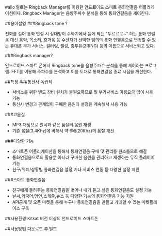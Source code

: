 #allo
알로는 Ringback Manager를 이용한 안드로이드 스마트 통화연결음 어플리케이션이다.
Ringback Manager는 음향주파수 분석을 통해 통화연결음을 제어한다.

##용어설명
###Ringback tone ?

전화를 걸어 통화 연결 시 상대방이 수화기에서 듣게 되는 "뚜르르르~" 하는 통화 연결음 대신 음악, 목소리, 효과음 등 수신자가 선택한 임의의 통화 연결음으로 변경할 수 있는 휴대폰 부가 서비스. 컬러링, 필링, 링투유(2RING) 등의 이름으로 서비스되고 있다.


###Ringback manager?

안드로이드 스마트 폰에서 Ringback tone을 음향주파수 분석을 통해 제어하는 프로그램.
FFT를 이용해 주파수를 분석하고 이를 토대로 통화연결음 종료 시점을 계산한다.


##특징
###통신사 독립적
- 서비스를 위한 별도 장비 설치가 불필요하므로 월 부가서비스 이용요금 없이 사용 가능
- 통신사 변경과 관계없이 구매한 음원과 설정을 계속해서 사용 가능

###고음질
- MP3 재생으로 원곡과 같은 품질의 음원 재생
- 기존 음질(3.4Khz)에 비해서  약 6배(20Khz)의 음질 개선

###다양한 기능
- 스마트폰 어플리케이션을 통해서 통화연결음 구매 및 관리를 원스톱으로 해결
- 통화연결음으로의 활용뿐 아니라 구매한 음원을 관리하고 재생하는 뮤직 플레이어 기능
- 친구/위치/상황별 통화연결음 설정,기타 서비스 연동 등 다양한 설정 지원

###스마트 통화연결음
- 친구에게 들려주는 통화연결음을 벗어나 내가 듣고 싶은 통화연결음도 설정 가능
- 날씨,외국어,명언,스케쥴,뉴스 등 다양한 기능의 통화연결음 기능 지원
- API공개 및 오픈 마켓을 통해 누구나 통화연결음을 만들고 거래할 수 있는 마켓플레이스 구축

##사용환경
Kitkat 버전 이상의 안드로이드 스마트폰

##사용방법
다운로드 후 빌드




